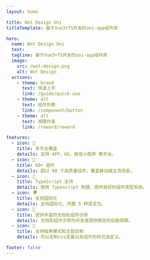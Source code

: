 ```yaml
---
layout: home

title: Wot Design Uni
titleTemplate: 基于Vue3+TS开发的uni-app组件库

hero:
  name: Wot Design Uni
  text:
  tagline: 基于Vue3+TS开发的uni-app组件库
  image:
    src: /wot-design.png
    alt: Wot Design
  actions:
    - theme: brand
      text: 快速上手
      link: /guide/quick-use
    - theme: alt
      text: 组件列表
      link: /component/button
    - theme: alt
      text: 捐赠作者
      link: /reward/reward

features:
  - icon: 🚀
    title: 多平台覆盖
    details: 支持 APP、H5、微信小程序 等平台。
  - icon: 🚀
    title: 60+ 组件
    details: 超过 60 个高质量组件，覆盖移动端主流场景。
  - icon: 💪
    title: TypeScript 支持
    details: 使用 Typescript 构建，提供良好的组件类型系统。
  - icon: 🌍
    title: 支持国际化
    details: 支持国际化，内置 5 种语言包。
  - icon: 📖
    title: 提供丰富的文档和组件示例
    details: 文档和组件示例为开发者提供稳定的后勤保障。
  - icon: 🍭
    title: 支持暗黑模式和主题定制
    details: 可以定制css变量以及组件的样式自定义。

footer: false
---
```

